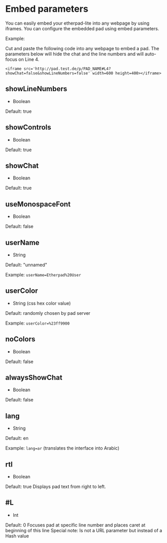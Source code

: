 # Embed parameters
You can easily embed your etherpad-lite into any webpage by using iframes. You can configure the embedded pad using embed parameters.

Example:

Cut and paste the following code into any webpage to embed a pad. The parameters below will hide the chat and the line numbers and will auto-focus on Line 4.

```
<iframe src='http://pad.test.de/p/PAD_NAME#L4?showChat=false&showLineNumbers=false' width=600 height=400></iframe>
```

## showLineNumbers
* Boolean

Default: true

## showControls
* Boolean

Default: true

## showChat
* Boolean

Default: true

## useMonospaceFont
* Boolean

Default: false

## userName
* String

Default: "unnamed"

Example: `userName=Etherpad%20User`

## userColor
* String (css hex color value)

Default: randomly chosen by pad server

Example: `userColor=%23ff9900`

## noColors
* Boolean

Default: false

## alwaysShowChat
* Boolean

Default: false

## lang
* String

Default: en

Example: `lang=ar` (translates the interface into Arabic)

## rtl
* Boolean

Default: true
Displays pad text from right to left.

## #L
* Int

Default: 0
Focuses pad at specific line number and places caret at beginning of this line
Special note: Is not a URL parameter but instead of a Hash value

